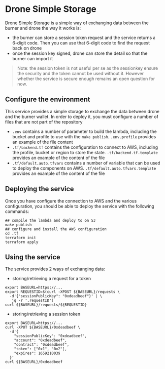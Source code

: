 # Drone Simple Storage

Drone Simple Storage is a simple way of exchanging data between the burner and
drone the way it works is:
- the burner can store a session token request and the service returns a 6-digit
  code. Then you can use that 6-digit code to find the request back on drone
- once the session key signed, drone can store the detail so that the burner can
  import it

> Note: the session token is not useful per se as the sessionkey ensure the
> security and the token cannot be used without it. However whether the service
> is secure enough remains an open question for now.

## Configure the environment

This service provides a simple storage to exchange the data between drone and
the burner wallet. In order to deploy it, you must configure a number of files
that are not part of the repository

- `.env` contains a number of parameter to build the lambda, including the
  bucket and profile to use with the `make publish`. `.env.profile` provides
  an example of the file content
- `.tf/backend.tf` contains the configuration to connect to AWS, including the
  profile, bucket or region to store the state. `.tf/backend.tf.template`
  provides an example of the content of the file
- `.tf/default.auto.tfvars` contains a number of variable that can be used to
  deploy the components on AWS. `.tf/default.auto.tfvars.template` provides an
  example of the content of the file

## Deploying the service

Once you have configure the connection to AWS and the various configuration,
you should be able to deploy the service with the following commands:

```shell
## compile the lambda and deploy to on S3
make publish
## configure and install the AWS configuration
cd .tf
terraform init
terraform apply
```

## Using the service

The service provides 2 ways of exchanging data:

- storing/retrieving a request for a token

```shell
export BASEURL=https://...
export REQUESTID=$(curl -XPOST ${BASEURL}/requests \
  -d'{"sessionPublicKey": "0xdeadbeef"}' | \
   jq -r '.requestID')
curl ${BASEURL}/requests/${REQUESTID}
```

- storing/retrieving a session token

```shell
export BASEURL=https://...
curl -XPUT ${BASEURL}/0xdeadbeef \
  -d'{
	"sessionPublicKey": "0xdeadbeef",
	"account": "0xdeadbeef",
	"contract": "0xdeadbeef",
	"token": ["0x1", "0x2"],
	"expires": 1659210039
  }'
curl ${BASEURL}/0xdeadbeef
```
